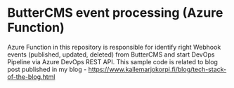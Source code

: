 # ButterCMS event processing (Azure Function)

Azure Function in this repository is responsible for identify right Webhook events (published, updated, deleted) from ButterCMS and start DevOps Pipeline via Azure DevOps REST API. This sample code is related to blog post published in my blog - https://www.kallemarjokorpi.fi/blog/tech-stack-of-the-blog.html
